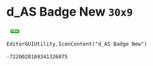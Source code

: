 # d_AS Badge New `30x9`
<img src="/img/d_AS%20Badge%20New.png" width=30 height=9>

``` CSharp
EditorGUIUtility.IconContent("d_AS Badge New")
```
```
-7220028169341326075
```
